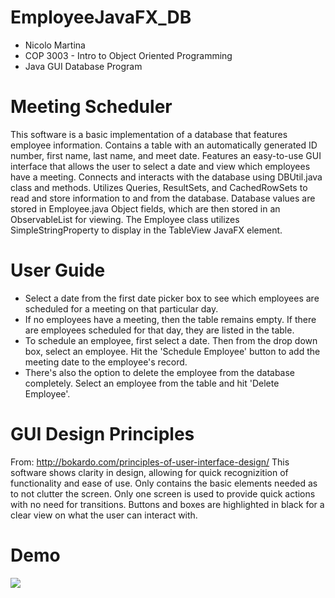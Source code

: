 # EmployeeJavaFX_DB
* Nicolo Martina
* COP 3003 - Intro to Object Oriented Programming
* Java GUI Database Program

# Meeting Scheduler
<p>This software is a basic implementation of a database that features employee information. Contains a table with an automatically generated ID number, first name, last name, and meet date. Features an easy-to-use GUI interface that allows the user to select a date and view which employees have a meeting. Connects and interacts with the database using DBUtil.java class and methods. Utilizes Queries, ResultSets, and CachedRowSets to read and store information to and from the database. Database values are stored in Employee.java Object fields, which are then stored in an ObservableList for viewing. The Employee class utilizes SimpleStringProperty to display in the TableView JavaFX element.</p>

# User Guide
* Select a date from the first date picker box to see which employees are scheduled for a meeting on that particular day.
* If no employees have a meeting, then the table remains empty. If there are employees scheduled for that day, they are listed in the table.
* To schedule an employee, first select a date. Then from the drop down box, select an employee. Hit the 'Schedule Employee' button to add the meeting date to the employee's record.
* There's also the option to delete the employee from the database completely. Select an employee from the table and hit 'Delete Employee'.

# GUI Design Principles
From: http://bokardo.com/principles-of-user-interface-design/
This software shows clarity in design, allowing for quick recognizition of functionality and ease of use. Only contains the basic elements needed as to not clutter the screen. Only one screen is used to provide quick actions with no need for transitions. Buttons and boxes are highlighted in black for a clear view on what the user can interact with. 

# Demo
![](https://i.imgur.com/n9Vm6ny.gifv)
